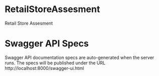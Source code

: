 # RetailStoreAssesment
Retail Store Assesment
# Swagger API Specs
Swagger API documentation specs are auto-generated when the server runs. The specs will be published under the URL http://localhost:8000/swagger-ui.html
